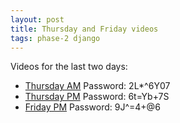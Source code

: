 ```yaml
---
layout: post
title: Thursday and Friday videos
tags: phase-2 django
---
```


Videos for the last two days:

* [Thursday AM](https://us02web.zoom.us/rec/share/3cV8K5L-rW1LYavszkPTCpcTMZrvX6a8gyVIrPYEz3H-sVxJcJm-tndx8S2xZV0) Password: 2L*^6Y07
* [Thursday PM](https://us02web.zoom.us/rec/share/6MEvMKntq2lLSNLA00fiBZEHHd_Eeaa80XRM-qJcn05DE-sWX-Fwqqm8LR8AtP4J) Password: 6t=Yb+7S
* [Friday PM](https://us02web.zoom.us/rec/share/4_NcFJPT6zhOcIHd0xzHGfUtOKP9aaa8hnAY_KIFxBqOawqcYJwM6UOFMOaxeMob) Password: 9J^=4+@6
